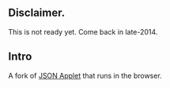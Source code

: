 

Disclaimer.
-------------

This is not ready yet. Come back in late-2014.

Intro
-----

A fork of [JSON Applet](http://github.com/da99/json_applet) that runs in the browser.









